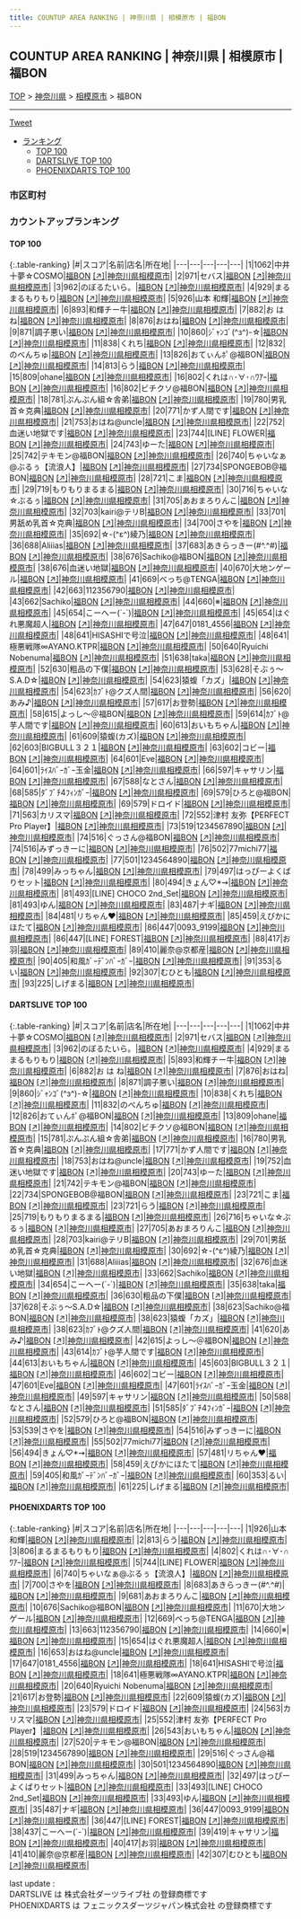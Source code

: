 ```yaml
---
title: COUNTUP AREA RANKING | 神奈川県 | 相模原市 | 福BON
---
```

## COUNTUP AREA RANKING | 神奈川県 | 相模原市 | 福BON

[TOP](/darts/rank/) > [神奈川県](/darts/rank/神奈川県/) > [相模原市](/darts/rank/神奈川県/相模原市/) > 福BON

___

<a href="https://twitter.com/share?ref_src=twsrc%5Etfw" data-text="COUNTUP AREA RANKING | 神奈川県相模原市福BON" class="twitter-share-button" data-hashtags="DARTSLIVE,PHOENIXDARTS,darts,ダーツ" data-show-count="false">Tweet</a>

* [ランキング](#カウントアップランキング)
    * [TOP 100](#top-100)
    * [DARTSLIVE TOP 100](#dartslive-top-100)
    * [PHOENIXDARTS TOP 100](#phoenixdarts-top-100)

### 市区町村

<ul>

</ul>

### カウントアップランキング

#### TOP 100



{:.table-ranking}
|#|スコア|名前|店名|所在地|
|---|---|---|---|---|
|1|1062|<span class="rank-name-dl">中井十夢☆COSMO</span>|<a href="/darts/rank/shops/f6e295309958bdcf790ab824ce8730e5.html">福BON</a> <a href="https://search.dartslive.com/jp/shop/f6e295309958bdcf790ab824ce8730e5">[↗]</a>|<a href="/darts/rank/神奈川県/相模原市">神奈川県相模原市</a>|
|2|971|<span class="rank-name-dl">セバス</span>|<a href="/darts/rank/shops/f6e295309958bdcf790ab824ce8730e5.html">福BON</a> <a href="https://search.dartslive.com/jp/shop/f6e295309958bdcf790ab824ce8730e5">[↗]</a>|<a href="/darts/rank/神奈川県/相模原市">神奈川県相模原市</a>|
|3|962|<span class="rank-name-dl">のぼるたいら。</span>|<a href="/darts/rank/shops/f6e295309958bdcf790ab824ce8730e5.html">福BON</a> <a href="https://search.dartslive.com/jp/shop/f6e295309958bdcf790ab824ce8730e5">[↗]</a>|<a href="/darts/rank/神奈川県/相模原市">神奈川県相模原市</a>|
|4|929|<span class="rank-name-dl">まるまるもりもり</span>|<a href="/darts/rank/shops/f6e295309958bdcf790ab824ce8730e5.html">福BON</a> <a href="https://search.dartslive.com/jp/shop/f6e295309958bdcf790ab824ce8730e5">[↗]</a>|<a href="/darts/rank/神奈川県/相模原市">神奈川県相模原市</a>|
|5|926|<span class="rank-name-pd"><span class="pro-icon-pd"></span>山本 和輝</span>|<a href="/darts/rank/shops/58514.html">福BON</a> <a href="https://vs.phoenixdarts.com/jp/shop/shopDetailInfo/s_58514?s_seq=58514">[↗]</a>|<a href="/darts/rank/神奈川県/相模原市">神奈川県相模原市</a>|
|6|893|<span class="rank-name-dl">和輝チー牛</span>|<a href="/darts/rank/shops/f6e295309958bdcf790ab824ce8730e5.html">福BON</a> <a href="https://search.dartslive.com/jp/shop/f6e295309958bdcf790ab824ce8730e5">[↗]</a>|<a href="/darts/rank/神奈川県/相模原市">神奈川県相模原市</a>|
|7|882|<span class="rank-name-dl">お は ね</span>|<a href="/darts/rank/shops/f6e295309958bdcf790ab824ce8730e5.html">福BON</a> <a href="https://search.dartslive.com/jp/shop/f6e295309958bdcf790ab824ce8730e5">[↗]</a>|<a href="/darts/rank/神奈川県/相模原市">神奈川県相模原市</a>|
|8|876|<span class="rank-name-dl">おはね</span>|<a href="/darts/rank/shops/f6e295309958bdcf790ab824ce8730e5.html">福BON</a> <a href="https://search.dartslive.com/jp/shop/f6e295309958bdcf790ab824ce8730e5">[↗]</a>|<a href="/darts/rank/神奈川県/相模原市">神奈川県相模原市</a>|
|9|871|<span class="rank-name-dl">調子悪い</span>|<a href="/darts/rank/shops/f6e295309958bdcf790ab824ce8730e5.html">福BON</a> <a href="https://search.dartslive.com/jp/shop/f6e295309958bdcf790ab824ce8730e5">[↗]</a>|<a href="/darts/rank/神奈川県/相模原市">神奈川県相模原市</a>|
|10|860|<span class="rank-name-dl">ｼﾞｬﾝｺﾞ(^з^)-☆</span>|<a href="/darts/rank/shops/f6e295309958bdcf790ab824ce8730e5.html">福BON</a> <a href="https://search.dartslive.com/jp/shop/f6e295309958bdcf790ab824ce8730e5">[↗]</a>|<a href="/darts/rank/神奈川県/相模原市">神奈川県相模原市</a>|
|11|838|<span class="rank-name-dl">くれち</span>|<a href="/darts/rank/shops/f6e295309958bdcf790ab824ce8730e5.html">福BON</a> <a href="https://search.dartslive.com/jp/shop/f6e295309958bdcf790ab824ce8730e5">[↗]</a>|<a href="/darts/rank/神奈川県/相模原市">神奈川県相模原市</a>|
|12|832|<span class="rank-name-dl">のべんちゅ</span>|<a href="/darts/rank/shops/f6e295309958bdcf790ab824ce8730e5.html">福BON</a> <a href="https://search.dartslive.com/jp/shop/f6e295309958bdcf790ab824ce8730e5">[↗]</a>|<a href="/darts/rank/神奈川県/相模原市">神奈川県相模原市</a>|
|13|826|<span class="rank-name-dl">おてぃんﾎﾟ@福BON</span>|<a href="/darts/rank/shops/f6e295309958bdcf790ab824ce8730e5.html">福BON</a> <a href="https://search.dartslive.com/jp/shop/f6e295309958bdcf790ab824ce8730e5">[↗]</a>|<a href="/darts/rank/神奈川県/相模原市">神奈川県相模原市</a>|
|14|813|<span class="rank-name-pd">らう</span>|<a href="/darts/rank/shops/58514.html">福BON</a> <a href="https://vs.phoenixdarts.com/jp/shop/shopDetailInfo/s_58514?s_seq=58514">[↗]</a>|<a href="/darts/rank/神奈川県/相模原市">神奈川県相模原市</a>|
|15|809|<span class="rank-name-dl">ohane</span>|<a href="/darts/rank/shops/f6e295309958bdcf790ab824ce8730e5.html">福BON</a> <a href="https://search.dartslive.com/jp/shop/f6e295309958bdcf790ab824ce8730e5">[↗]</a>|<a href="/darts/rank/神奈川県/相模原市">神奈川県相模原市</a>|
|16|802|<span class="rank-name-pd">くれは∩･∀･∩ﾜｱｰ</span>|<a href="/darts/rank/shops/58514.html">福BON</a> <a href="https://vs.phoenixdarts.com/jp/shop/shopDetailInfo/s_58514?s_seq=58514">[↗]</a>|<a href="/darts/rank/神奈川県/相模原市">神奈川県相模原市</a>|
|16|802|<span class="rank-name-dl">ビチクソ@福BON</span>|<a href="/darts/rank/shops/f6e295309958bdcf790ab824ce8730e5.html">福BON</a> <a href="https://search.dartslive.com/jp/shop/f6e295309958bdcf790ab824ce8730e5">[↗]</a>|<a href="/darts/rank/神奈川県/相模原市">神奈川県相模原市</a>|
|18|781|<span class="rank-name-dl">ぷんぷん組☆舎弟</span>|<a href="/darts/rank/shops/f6e295309958bdcf790ab824ce8730e5.html">福BON</a> <a href="https://search.dartslive.com/jp/shop/f6e295309958bdcf790ab824ce8730e5">[↗]</a>|<a href="/darts/rank/神奈川県/相模原市">神奈川県相模原市</a>|
|19|780|<span class="rank-name-dl">男乳首☆克典</span>|<a href="/darts/rank/shops/f6e295309958bdcf790ab824ce8730e5.html">福BON</a> <a href="https://search.dartslive.com/jp/shop/f6e295309958bdcf790ab824ce8730e5">[↗]</a>|<a href="/darts/rank/神奈川県/相模原市">神奈川県相模原市</a>|
|20|771|<span class="rank-name-dl">かず人間です</span>|<a href="/darts/rank/shops/f6e295309958bdcf790ab824ce8730e5.html">福BON</a> <a href="https://search.dartslive.com/jp/shop/f6e295309958bdcf790ab824ce8730e5">[↗]</a>|<a href="/darts/rank/神奈川県/相模原市">神奈川県相模原市</a>|
|21|753|<span class="rank-name-dl">おはね@uncle</span>|<a href="/darts/rank/shops/f6e295309958bdcf790ab824ce8730e5.html">福BON</a> <a href="https://search.dartslive.com/jp/shop/f6e295309958bdcf790ab824ce8730e5">[↗]</a>|<a href="/darts/rank/神奈川県/相模原市">神奈川県相模原市</a>|
|22|752|<span class="rank-name-dl">血迷い地獄です</span>|<a href="/darts/rank/shops/f6e295309958bdcf790ab824ce8730e5.html">福BON</a> <a href="https://search.dartslive.com/jp/shop/f6e295309958bdcf790ab824ce8730e5">[↗]</a>|<a href="/darts/rank/神奈川県/相模原市">神奈川県相模原市</a>|
|23|744|<span class="rank-name-pd">[LINE] FLOWER</span>|<a href="/darts/rank/shops/58514.html">福BON</a> <a href="https://vs.phoenixdarts.com/jp/shop/shopDetailInfo/s_58514?s_seq=58514">[↗]</a>|<a href="/darts/rank/神奈川県/相模原市">神奈川県相模原市</a>|
|24|743|<span class="rank-name-dl">ゆーた</span>|<a href="/darts/rank/shops/f6e295309958bdcf790ab824ce8730e5.html">福BON</a> <a href="https://search.dartslive.com/jp/shop/f6e295309958bdcf790ab824ce8730e5">[↗]</a>|<a href="/darts/rank/神奈川県/相模原市">神奈川県相模原市</a>|
|25|742|<span class="rank-name-dl">テキモン@福BON</span>|<a href="/darts/rank/shops/f6e295309958bdcf790ab824ce8730e5.html">福BON</a> <a href="https://search.dartslive.com/jp/shop/f6e295309958bdcf790ab824ce8730e5">[↗]</a>|<a href="/darts/rank/神奈川県/相模原市">神奈川県相模原市</a>|
|26|740|<span class="rank-name-pd">ちゃいなぁ@ぶるぅ【流浪人】</span>|<a href="/darts/rank/shops/58514.html">福BON</a> <a href="https://vs.phoenixdarts.com/jp/shop/shopDetailInfo/s_58514?s_seq=58514">[↗]</a>|<a href="/darts/rank/神奈川県/相模原市">神奈川県相模原市</a>|
|27|734|<span class="rank-name-dl">SPONGEBOB@福BON</span>|<a href="/darts/rank/shops/f6e295309958bdcf790ab824ce8730e5.html">福BON</a> <a href="https://search.dartslive.com/jp/shop/f6e295309958bdcf790ab824ce8730e5">[↗]</a>|<a href="/darts/rank/神奈川県/相模原市">神奈川県相模原市</a>|
|28|721|<span class="rank-name-dl">こま</span>|<a href="/darts/rank/shops/f6e295309958bdcf790ab824ce8730e5.html">福BON</a> <a href="https://search.dartslive.com/jp/shop/f6e295309958bdcf790ab824ce8730e5">[↗]</a>|<a href="/darts/rank/神奈川県/相模原市">神奈川県相模原市</a>|
|29|719|<span class="rank-name-dl">もりもりまるまる</span>|<a href="/darts/rank/shops/f6e295309958bdcf790ab824ce8730e5.html">福BON</a> <a href="https://search.dartslive.com/jp/shop/f6e295309958bdcf790ab824ce8730e5">[↗]</a>|<a href="/darts/rank/神奈川県/相模原市">神奈川県相模原市</a>|
|30|716|<span class="rank-name-dl">ちゃいな☆ぶるぅ</span>|<a href="/darts/rank/shops/f6e295309958bdcf790ab824ce8730e5.html">福BON</a> <a href="https://search.dartslive.com/jp/shop/f6e295309958bdcf790ab824ce8730e5">[↗]</a>|<a href="/darts/rank/神奈川県/相模原市">神奈川県相模原市</a>|
|31|705|<span class="rank-name-dl">あおまろりんこ</span>|<a href="/darts/rank/shops/f6e295309958bdcf790ab824ce8730e5.html">福BON</a> <a href="https://search.dartslive.com/jp/shop/f6e295309958bdcf790ab824ce8730e5">[↗]</a>|<a href="/darts/rank/神奈川県/相模原市">神奈川県相模原市</a>|
|32|703|<span class="rank-name-dl">kairi@テリB</span>|<a href="/darts/rank/shops/f6e295309958bdcf790ab824ce8730e5.html">福BON</a> <a href="https://search.dartslive.com/jp/shop/f6e295309958bdcf790ab824ce8730e5">[↗]</a>|<a href="/darts/rank/神奈川県/相模原市">神奈川県相模原市</a>|
|33|701|<span class="rank-name-dl">男舐め乳首☆克典</span>|<a href="/darts/rank/shops/f6e295309958bdcf790ab824ce8730e5.html">福BON</a> <a href="https://search.dartslive.com/jp/shop/f6e295309958bdcf790ab824ce8730e5">[↗]</a>|<a href="/darts/rank/神奈川県/相模原市">神奈川県相模原市</a>|
|34|700|<span class="rank-name-pd">さやを</span>|<a href="/darts/rank/shops/58514.html">福BON</a> <a href="https://vs.phoenixdarts.com/jp/shop/shopDetailInfo/s_58514?s_seq=58514">[↗]</a>|<a href="/darts/rank/神奈川県/相模原市">神奈川県相模原市</a>|
|35|692|<span class="rank-name-dl">☆-(^ε^)綾乃</span>|<a href="/darts/rank/shops/f6e295309958bdcf790ab824ce8730e5.html">福BON</a> <a href="https://search.dartslive.com/jp/shop/f6e295309958bdcf790ab824ce8730e5">[↗]</a>|<a href="/darts/rank/神奈川県/相模原市">神奈川県相模原市</a>|
|36|688|<span class="rank-name-dl">Aliiias</span>|<a href="/darts/rank/shops/f6e295309958bdcf790ab824ce8730e5.html">福BON</a> <a href="https://search.dartslive.com/jp/shop/f6e295309958bdcf790ab824ce8730e5">[↗]</a>|<a href="/darts/rank/神奈川県/相模原市">神奈川県相模原市</a>|
|37|683|<span class="rank-name-pd">あきらっきー(#^.^#)</span>|<a href="/darts/rank/shops/58514.html">福BON</a> <a href="https://vs.phoenixdarts.com/jp/shop/shopDetailInfo/s_58514?s_seq=58514">[↗]</a>|<a href="/darts/rank/神奈川県/相模原市">神奈川県相模原市</a>|
|38|676|<span class="rank-name-pd">Sachiko@福BON</span>|<a href="/darts/rank/shops/58514.html">福BON</a> <a href="https://vs.phoenixdarts.com/jp/shop/shopDetailInfo/s_58514?s_seq=58514">[↗]</a>|<a href="/darts/rank/神奈川県/相模原市">神奈川県相模原市</a>|
|38|676|<span class="rank-name-dl">血迷い地獄</span>|<a href="/darts/rank/shops/f6e295309958bdcf790ab824ce8730e5.html">福BON</a> <a href="https://search.dartslive.com/jp/shop/f6e295309958bdcf790ab824ce8730e5">[↗]</a>|<a href="/darts/rank/神奈川県/相模原市">神奈川県相模原市</a>|
|40|670|<span class="rank-name-pd">大地ンゲール</span>|<a href="/darts/rank/shops/58514.html">福BON</a> <a href="https://vs.phoenixdarts.com/jp/shop/shopDetailInfo/s_58514?s_seq=58514">[↗]</a>|<a href="/darts/rank/神奈川県/相模原市">神奈川県相模原市</a>|
|41|669|<span class="rank-name-pd">べっち@TENGA</span>|<a href="/darts/rank/shops/58514.html">福BON</a> <a href="https://vs.phoenixdarts.com/jp/shop/shopDetailInfo/s_58514?s_seq=58514">[↗]</a>|<a href="/darts/rank/神奈川県/相模原市">神奈川県相模原市</a>|
|42|663|<span class="rank-name-pd">112356790</span>|<a href="/darts/rank/shops/58514.html">福BON</a> <a href="https://vs.phoenixdarts.com/jp/shop/shopDetailInfo/s_58514?s_seq=58514">[↗]</a>|<a href="/darts/rank/神奈川県/相模原市">神奈川県相模原市</a>|
|43|662|<span class="rank-name-dl">Sachiko</span>|<a href="/darts/rank/shops/f6e295309958bdcf790ab824ce8730e5.html">福BON</a> <a href="https://search.dartslive.com/jp/shop/f6e295309958bdcf790ab824ce8730e5">[↗]</a>|<a href="/darts/rank/神奈川県/相模原市">神奈川県相模原市</a>|
|44|660|<span class="rank-name-pd">※</span>|<a href="/darts/rank/shops/58514.html">福BON</a> <a href="https://vs.phoenixdarts.com/jp/shop/shopDetailInfo/s_58514?s_seq=58514">[↗]</a>|<a href="/darts/rank/神奈川県/相模原市">神奈川県相模原市</a>|
|45|654|<span class="rank-name-dl">こーへー(´-`)</span>|<a href="/darts/rank/shops/f6e295309958bdcf790ab824ce8730e5.html">福BON</a> <a href="https://search.dartslive.com/jp/shop/f6e295309958bdcf790ab824ce8730e5">[↗]</a>|<a href="/darts/rank/神奈川県/相模原市">神奈川県相模原市</a>|
|45|654|<span class="rank-name-pd">はぐれ悪魔超人</span>|<a href="/darts/rank/shops/58514.html">福BON</a> <a href="https://vs.phoenixdarts.com/jp/shop/shopDetailInfo/s_58514?s_seq=58514">[↗]</a>|<a href="/darts/rank/神奈川県/相模原市">神奈川県相模原市</a>|
|47|647|<span class="rank-name-pd">0181_4556</span>|<a href="/darts/rank/shops/58514.html">福BON</a> <a href="https://vs.phoenixdarts.com/jp/shop/shopDetailInfo/s_58514?s_seq=58514">[↗]</a>|<a href="/darts/rank/神奈川県/相模原市">神奈川県相模原市</a>|
|48|641|<span class="rank-name-pd">HISASHIで号泣</span>|<a href="/darts/rank/shops/58514.html">福BON</a> <a href="https://vs.phoenixdarts.com/jp/shop/shopDetailInfo/s_58514?s_seq=58514">[↗]</a>|<a href="/darts/rank/神奈川県/相模原市">神奈川県相模原市</a>|
|48|641|<span class="rank-name-pd">極悪戦隊∞AYANO.KTPR</span>|<a href="/darts/rank/shops/58514.html">福BON</a> <a href="https://vs.phoenixdarts.com/jp/shop/shopDetailInfo/s_58514?s_seq=58514">[↗]</a>|<a href="/darts/rank/神奈川県/相模原市">神奈川県相模原市</a>|
|50|640|<span class="rank-name-pd">Ryuichi Nobenuma</span>|<a href="/darts/rank/shops/58514.html">福BON</a> <a href="https://vs.phoenixdarts.com/jp/shop/shopDetailInfo/s_58514?s_seq=58514">[↗]</a>|<a href="/darts/rank/神奈川県/相模原市">神奈川県相模原市</a>|
|51|638|<span class="rank-name-dl">taka</span>|<a href="/darts/rank/shops/f6e295309958bdcf790ab824ce8730e5.html">福BON</a> <a href="https://search.dartslive.com/jp/shop/f6e295309958bdcf790ab824ce8730e5">[↗]</a>|<a href="/darts/rank/神奈川県/相模原市">神奈川県相模原市</a>|
|52|630|<span class="rank-name-dl">粗品の下僕</span>|<a href="/darts/rank/shops/f6e295309958bdcf790ab824ce8730e5.html">福BON</a> <a href="https://search.dartslive.com/jp/shop/f6e295309958bdcf790ab824ce8730e5">[↗]</a>|<a href="/darts/rank/神奈川県/相模原市">神奈川県相模原市</a>|
|53|628|<span class="rank-name-dl">そぶぅ〜S.A.D☆</span>|<a href="/darts/rank/shops/f6e295309958bdcf790ab824ce8730e5.html">福BON</a> <a href="https://search.dartslive.com/jp/shop/f6e295309958bdcf790ab824ce8730e5">[↗]</a>|<a href="/darts/rank/神奈川県/相模原市">神奈川県相模原市</a>|
|54|623|<span class="rank-name-dl">猿蝮「カズ」</span>|<a href="/darts/rank/shops/f6e295309958bdcf790ab824ce8730e5.html">福BON</a> <a href="https://search.dartslive.com/jp/shop/f6e295309958bdcf790ab824ce8730e5">[↗]</a>|<a href="/darts/rank/神奈川県/相模原市">神奈川県相模原市</a>|
|54|623|<span class="rank-name-dl">ｶﾌﾞﾄ@クズ人間</span>|<a href="/darts/rank/shops/f6e295309958bdcf790ab824ce8730e5.html">福BON</a> <a href="https://search.dartslive.com/jp/shop/f6e295309958bdcf790ab824ce8730e5">[↗]</a>|<a href="/darts/rank/神奈川県/相模原市">神奈川県相模原市</a>|
|56|620|<span class="rank-name-dl">あみ♪</span>|<a href="/darts/rank/shops/f6e295309958bdcf790ab824ce8730e5.html">福BON</a> <a href="https://search.dartslive.com/jp/shop/f6e295309958bdcf790ab824ce8730e5">[↗]</a>|<a href="/darts/rank/神奈川県/相模原市">神奈川県相模原市</a>|
|57|617|<span class="rank-name-pd">お登勢</span>|<a href="/darts/rank/shops/58514.html">福BON</a> <a href="https://vs.phoenixdarts.com/jp/shop/shopDetailInfo/s_58514?s_seq=58514">[↗]</a>|<a href="/darts/rank/神奈川県/相模原市">神奈川県相模原市</a>|
|58|615|<span class="rank-name-dl">よっし～＠福BON</span>|<a href="/darts/rank/shops/f6e295309958bdcf790ab824ce8730e5.html">福BON</a> <a href="https://search.dartslive.com/jp/shop/f6e295309958bdcf790ab824ce8730e5">[↗]</a>|<a href="/darts/rank/神奈川県/相模原市">神奈川県相模原市</a>|
|59|614|<span class="rank-name-dl">ｶﾌﾞﾄ@芋人間です</span>|<a href="/darts/rank/shops/f6e295309958bdcf790ab824ce8730e5.html">福BON</a> <a href="https://search.dartslive.com/jp/shop/f6e295309958bdcf790ab824ce8730e5">[↗]</a>|<a href="/darts/rank/神奈川県/相模原市">神奈川県相模原市</a>|
|60|613|<span class="rank-name-dl">おいもちゃん</span>|<a href="/darts/rank/shops/f6e295309958bdcf790ab824ce8730e5.html">福BON</a> <a href="https://search.dartslive.com/jp/shop/f6e295309958bdcf790ab824ce8730e5">[↗]</a>|<a href="/darts/rank/神奈川県/相模原市">神奈川県相模原市</a>|
|61|609|<span class="rank-name-pd">猿蝮(カズ)</span>|<a href="/darts/rank/shops/58514.html">福BON</a> <a href="https://vs.phoenixdarts.com/jp/shop/shopDetailInfo/s_58514?s_seq=58514">[↗]</a>|<a href="/darts/rank/神奈川県/相模原市">神奈川県相模原市</a>|
|62|603|<span class="rank-name-dl">BIGBULL３２１</span>|<a href="/darts/rank/shops/f6e295309958bdcf790ab824ce8730e5.html">福BON</a> <a href="https://search.dartslive.com/jp/shop/f6e295309958bdcf790ab824ce8730e5">[↗]</a>|<a href="/darts/rank/神奈川県/相模原市">神奈川県相模原市</a>|
|63|602|<span class="rank-name-dl">コビー</span>|<a href="/darts/rank/shops/f6e295309958bdcf790ab824ce8730e5.html">福BON</a> <a href="https://search.dartslive.com/jp/shop/f6e295309958bdcf790ab824ce8730e5">[↗]</a>|<a href="/darts/rank/神奈川県/相模原市">神奈川県相模原市</a>|
|64|601|<span class="rank-name-dl">Eve</span>|<a href="/darts/rank/shops/f6e295309958bdcf790ab824ce8730e5.html">福BON</a> <a href="https://search.dartslive.com/jp/shop/f6e295309958bdcf790ab824ce8730e5">[↗]</a>|<a href="/darts/rank/神奈川県/相模原市">神奈川県相模原市</a>|
|64|601|<span class="rank-name-dl">ﾗｲｽﾊﾞｰｶﾞｰ玉金</span>|<a href="/darts/rank/shops/f6e295309958bdcf790ab824ce8730e5.html">福BON</a> <a href="https://search.dartslive.com/jp/shop/f6e295309958bdcf790ab824ce8730e5">[↗]</a>|<a href="/darts/rank/神奈川県/相模原市">神奈川県相模原市</a>|
|66|597|<span class="rank-name-dl">キャサリン</span>|<a href="/darts/rank/shops/f6e295309958bdcf790ab824ce8730e5.html">福BON</a> <a href="https://search.dartslive.com/jp/shop/f6e295309958bdcf790ab824ce8730e5">[↗]</a>|<a href="/darts/rank/神奈川県/相模原市">神奈川県相模原市</a>|
|67|588|<span class="rank-name-dl">なとさん</span>|<a href="/darts/rank/shops/f6e295309958bdcf790ab824ce8730e5.html">福BON</a> <a href="https://search.dartslive.com/jp/shop/f6e295309958bdcf790ab824ce8730e5">[↗]</a>|<a href="/darts/rank/神奈川県/相模原市">神奈川県相模原市</a>|
|68|585|<span class="rank-name-dl">ﾀﾞﾌﾞﾁ4ﾌｨﾝｶﾞｰ</span>|<a href="/darts/rank/shops/f6e295309958bdcf790ab824ce8730e5.html">福BON</a> <a href="https://search.dartslive.com/jp/shop/f6e295309958bdcf790ab824ce8730e5">[↗]</a>|<a href="/darts/rank/神奈川県/相模原市">神奈川県相模原市</a>|
|69|579|<span class="rank-name-dl">ひろと@福BON</span>|<a href="/darts/rank/shops/f6e295309958bdcf790ab824ce8730e5.html">福BON</a> <a href="https://search.dartslive.com/jp/shop/f6e295309958bdcf790ab824ce8730e5">[↗]</a>|<a href="/darts/rank/神奈川県/相模原市">神奈川県相模原市</a>|
|69|579|<span class="rank-name-pd">ドロイド</span>|<a href="/darts/rank/shops/58514.html">福BON</a> <a href="https://vs.phoenixdarts.com/jp/shop/shopDetailInfo/s_58514?s_seq=58514">[↗]</a>|<a href="/darts/rank/神奈川県/相模原市">神奈川県相模原市</a>|
|71|563|<span class="rank-name-pd">カリスマ</span>|<a href="/darts/rank/shops/58514.html">福BON</a> <a href="https://vs.phoenixdarts.com/jp/shop/shopDetailInfo/s_58514?s_seq=58514">[↗]</a>|<a href="/darts/rank/神奈川県/相模原市">神奈川県相模原市</a>|
|72|552|<span class="rank-name-pd">津村 友弥【PERFECT Pro Player】</span>|<a href="/darts/rank/shops/58514.html">福BON</a> <a href="https://vs.phoenixdarts.com/jp/shop/shopDetailInfo/s_58514?s_seq=58514">[↗]</a>|<a href="/darts/rank/神奈川県/相模原市">神奈川県相模原市</a>|
|73|519|<span class="rank-name-pd">1234567890</span>|<a href="/darts/rank/shops/58514.html">福BON</a> <a href="https://vs.phoenixdarts.com/jp/shop/shopDetailInfo/s_58514?s_seq=58514">[↗]</a>|<a href="/darts/rank/神奈川県/相模原市">神奈川県相模原市</a>|
|74|516|<span class="rank-name-pd">ぐっさん@福BON</span>|<a href="/darts/rank/shops/58514.html">福BON</a> <a href="https://vs.phoenixdarts.com/jp/shop/shopDetailInfo/s_58514?s_seq=58514">[↗]</a>|<a href="/darts/rank/神奈川県/相模原市">神奈川県相模原市</a>|
|74|516|<span class="rank-name-dl">みずっきーに</span>|<a href="/darts/rank/shops/f6e295309958bdcf790ab824ce8730e5.html">福BON</a> <a href="https://search.dartslive.com/jp/shop/f6e295309958bdcf790ab824ce8730e5">[↗]</a>|<a href="/darts/rank/神奈川県/相模原市">神奈川県相模原市</a>|
|76|502|<span class="rank-name-dl">77michi77</span>|<a href="/darts/rank/shops/f6e295309958bdcf790ab824ce8730e5.html">福BON</a> <a href="https://search.dartslive.com/jp/shop/f6e295309958bdcf790ab824ce8730e5">[↗]</a>|<a href="/darts/rank/神奈川県/相模原市">神奈川県相模原市</a>|
|77|501|<span class="rank-name-pd">1234564890</span>|<a href="/darts/rank/shops/58514.html">福BON</a> <a href="https://vs.phoenixdarts.com/jp/shop/shopDetailInfo/s_58514?s_seq=58514">[↗]</a>|<a href="/darts/rank/神奈川県/相模原市">神奈川県相模原市</a>|
|78|499|<span class="rank-name-pd">みっちゃん</span>|<a href="/darts/rank/shops/58514.html">福BON</a> <a href="https://vs.phoenixdarts.com/jp/shop/shopDetailInfo/s_58514?s_seq=58514">[↗]</a>|<a href="/darts/rank/神奈川県/相模原市">神奈川県相模原市</a>|
|79|497|<span class="rank-name-pd">はっぴーよくばりセット</span>|<a href="/darts/rank/shops/58514.html">福BON</a> <a href="https://vs.phoenixdarts.com/jp/shop/shopDetailInfo/s_58514?s_seq=58514">[↗]</a>|<a href="/darts/rank/神奈川県/相模原市">神奈川県相模原市</a>|
|80|494|<span class="rank-name-dl">きょん♡*⇝</span>|<a href="/darts/rank/shops/f6e295309958bdcf790ab824ce8730e5.html">福BON</a> <a href="https://search.dartslive.com/jp/shop/f6e295309958bdcf790ab824ce8730e5">[↗]</a>|<a href="/darts/rank/神奈川県/相模原市">神奈川県相模原市</a>|
|81|493|<span class="rank-name-pd">[LINE] CHOCO 2nd_Set</span>|<a href="/darts/rank/shops/58514.html">福BON</a> <a href="https://vs.phoenixdarts.com/jp/shop/shopDetailInfo/s_58514?s_seq=58514">[↗]</a>|<a href="/darts/rank/神奈川県/相模原市">神奈川県相模原市</a>|
|81|493|<span class="rank-name-pd">ゆん</span>|<a href="/darts/rank/shops/58514.html">福BON</a> <a href="https://vs.phoenixdarts.com/jp/shop/shopDetailInfo/s_58514?s_seq=58514">[↗]</a>|<a href="/darts/rank/神奈川県/相模原市">神奈川県相模原市</a>|
|83|487|<span class="rank-name-pd">ナギ</span>|<a href="/darts/rank/shops/58514.html">福BON</a> <a href="https://vs.phoenixdarts.com/jp/shop/shopDetailInfo/s_58514?s_seq=58514">[↗]</a>|<a href="/darts/rank/神奈川県/相模原市">神奈川県相模原市</a>|
|84|481|<span class="rank-name-dl">リちゃん❤︎</span>|<a href="/darts/rank/shops/f6e295309958bdcf790ab824ce8730e5.html">福BON</a> <a href="https://search.dartslive.com/jp/shop/f6e295309958bdcf790ab824ce8730e5">[↗]</a>|<a href="/darts/rank/神奈川県/相模原市">神奈川県相模原市</a>|
|85|459|<span class="rank-name-dl">えびかにほたて</span>|<a href="/darts/rank/shops/f6e295309958bdcf790ab824ce8730e5.html">福BON</a> <a href="https://search.dartslive.com/jp/shop/f6e295309958bdcf790ab824ce8730e5">[↗]</a>|<a href="/darts/rank/神奈川県/相模原市">神奈川県相模原市</a>|
|86|447|<span class="rank-name-pd">0093_9199</span>|<a href="/darts/rank/shops/58514.html">福BON</a> <a href="https://vs.phoenixdarts.com/jp/shop/shopDetailInfo/s_58514?s_seq=58514">[↗]</a>|<a href="/darts/rank/神奈川県/相模原市">神奈川県相模原市</a>|
|86|447|<span class="rank-name-pd">[LINE] FOREST</span>|<a href="/darts/rank/shops/58514.html">福BON</a> <a href="https://vs.phoenixdarts.com/jp/shop/shopDetailInfo/s_58514?s_seq=58514">[↗]</a>|<a href="/darts/rank/神奈川県/相模原市">神奈川県相模原市</a>|
|88|417|<span class="rank-name-pd">お羽</span>|<a href="/darts/rank/shops/58514.html">福BON</a> <a href="https://vs.phoenixdarts.com/jp/shop/shopDetailInfo/s_58514?s_seq=58514">[↗]</a>|<a href="/darts/rank/神奈川県/相模原市">神奈川県相模原市</a>|
|89|410|<span class="rank-name-pd">麗奈@京都産</span>|<a href="/darts/rank/shops/58514.html">福BON</a> <a href="https://vs.phoenixdarts.com/jp/shop/shopDetailInfo/s_58514?s_seq=58514">[↗]</a>|<a href="/darts/rank/神奈川県/相模原市">神奈川県相模原市</a>|
|90|405|<span class="rank-name-dl">和風ｶﾞｰﾃﾞﾝﾊﾞｰｶﾞｰ</span>|<a href="/darts/rank/shops/f6e295309958bdcf790ab824ce8730e5.html">福BON</a> <a href="https://search.dartslive.com/jp/shop/f6e295309958bdcf790ab824ce8730e5">[↗]</a>|<a href="/darts/rank/神奈川県/相模原市">神奈川県相模原市</a>|
|91|353|<span class="rank-name-dl">るい</span>|<a href="/darts/rank/shops/f6e295309958bdcf790ab824ce8730e5.html">福BON</a> <a href="https://search.dartslive.com/jp/shop/f6e295309958bdcf790ab824ce8730e5">[↗]</a>|<a href="/darts/rank/神奈川県/相模原市">神奈川県相模原市</a>|
|92|307|<span class="rank-name-pd">むひとも</span>|<a href="/darts/rank/shops/58514.html">福BON</a> <a href="https://vs.phoenixdarts.com/jp/shop/shopDetailInfo/s_58514?s_seq=58514">[↗]</a>|<a href="/darts/rank/神奈川県/相模原市">神奈川県相模原市</a>|
|93|225|<span class="rank-name-dl">しげまる</span>|<a href="/darts/rank/shops/f6e295309958bdcf790ab824ce8730e5.html">福BON</a> <a href="https://search.dartslive.com/jp/shop/f6e295309958bdcf790ab824ce8730e5">[↗]</a>|<a href="/darts/rank/神奈川県/相模原市">神奈川県相模原市</a>|


#### DARTSLIVE TOP 100



{:.table-ranking}
|#|スコア|名前|店名|所在地|
|---|---|---|---|---|
|1|1062|<span class="rank-name-dl">中井十夢☆COSMO</span>|<a href="/darts/rank/shops/f6e295309958bdcf790ab824ce8730e5.html">福BON</a> <a href="https://search.dartslive.com/jp/shop/f6e295309958bdcf790ab824ce8730e5">[↗]</a>|<a href="/darts/rank/神奈川県/相模原市">神奈川県相模原市</a>|
|2|971|<span class="rank-name-dl">セバス</span>|<a href="/darts/rank/shops/f6e295309958bdcf790ab824ce8730e5.html">福BON</a> <a href="https://search.dartslive.com/jp/shop/f6e295309958bdcf790ab824ce8730e5">[↗]</a>|<a href="/darts/rank/神奈川県/相模原市">神奈川県相模原市</a>|
|3|962|<span class="rank-name-dl">のぼるたいら。</span>|<a href="/darts/rank/shops/f6e295309958bdcf790ab824ce8730e5.html">福BON</a> <a href="https://search.dartslive.com/jp/shop/f6e295309958bdcf790ab824ce8730e5">[↗]</a>|<a href="/darts/rank/神奈川県/相模原市">神奈川県相模原市</a>|
|4|929|<span class="rank-name-dl">まるまるもりもり</span>|<a href="/darts/rank/shops/f6e295309958bdcf790ab824ce8730e5.html">福BON</a> <a href="https://search.dartslive.com/jp/shop/f6e295309958bdcf790ab824ce8730e5">[↗]</a>|<a href="/darts/rank/神奈川県/相模原市">神奈川県相模原市</a>|
|5|893|<span class="rank-name-dl">和輝チー牛</span>|<a href="/darts/rank/shops/f6e295309958bdcf790ab824ce8730e5.html">福BON</a> <a href="https://search.dartslive.com/jp/shop/f6e295309958bdcf790ab824ce8730e5">[↗]</a>|<a href="/darts/rank/神奈川県/相模原市">神奈川県相模原市</a>|
|6|882|<span class="rank-name-dl">お は ね</span>|<a href="/darts/rank/shops/f6e295309958bdcf790ab824ce8730e5.html">福BON</a> <a href="https://search.dartslive.com/jp/shop/f6e295309958bdcf790ab824ce8730e5">[↗]</a>|<a href="/darts/rank/神奈川県/相模原市">神奈川県相模原市</a>|
|7|876|<span class="rank-name-dl">おはね</span>|<a href="/darts/rank/shops/f6e295309958bdcf790ab824ce8730e5.html">福BON</a> <a href="https://search.dartslive.com/jp/shop/f6e295309958bdcf790ab824ce8730e5">[↗]</a>|<a href="/darts/rank/神奈川県/相模原市">神奈川県相模原市</a>|
|8|871|<span class="rank-name-dl">調子悪い</span>|<a href="/darts/rank/shops/f6e295309958bdcf790ab824ce8730e5.html">福BON</a> <a href="https://search.dartslive.com/jp/shop/f6e295309958bdcf790ab824ce8730e5">[↗]</a>|<a href="/darts/rank/神奈川県/相模原市">神奈川県相模原市</a>|
|9|860|<span class="rank-name-dl">ｼﾞｬﾝｺﾞ(^з^)-☆</span>|<a href="/darts/rank/shops/f6e295309958bdcf790ab824ce8730e5.html">福BON</a> <a href="https://search.dartslive.com/jp/shop/f6e295309958bdcf790ab824ce8730e5">[↗]</a>|<a href="/darts/rank/神奈川県/相模原市">神奈川県相模原市</a>|
|10|838|<span class="rank-name-dl">くれち</span>|<a href="/darts/rank/shops/f6e295309958bdcf790ab824ce8730e5.html">福BON</a> <a href="https://search.dartslive.com/jp/shop/f6e295309958bdcf790ab824ce8730e5">[↗]</a>|<a href="/darts/rank/神奈川県/相模原市">神奈川県相模原市</a>|
|11|832|<span class="rank-name-dl">のべんちゅ</span>|<a href="/darts/rank/shops/f6e295309958bdcf790ab824ce8730e5.html">福BON</a> <a href="https://search.dartslive.com/jp/shop/f6e295309958bdcf790ab824ce8730e5">[↗]</a>|<a href="/darts/rank/神奈川県/相模原市">神奈川県相模原市</a>|
|12|826|<span class="rank-name-dl">おてぃんﾎﾟ@福BON</span>|<a href="/darts/rank/shops/f6e295309958bdcf790ab824ce8730e5.html">福BON</a> <a href="https://search.dartslive.com/jp/shop/f6e295309958bdcf790ab824ce8730e5">[↗]</a>|<a href="/darts/rank/神奈川県/相模原市">神奈川県相模原市</a>|
|13|809|<span class="rank-name-dl">ohane</span>|<a href="/darts/rank/shops/f6e295309958bdcf790ab824ce8730e5.html">福BON</a> <a href="https://search.dartslive.com/jp/shop/f6e295309958bdcf790ab824ce8730e5">[↗]</a>|<a href="/darts/rank/神奈川県/相模原市">神奈川県相模原市</a>|
|14|802|<span class="rank-name-dl">ビチクソ@福BON</span>|<a href="/darts/rank/shops/f6e295309958bdcf790ab824ce8730e5.html">福BON</a> <a href="https://search.dartslive.com/jp/shop/f6e295309958bdcf790ab824ce8730e5">[↗]</a>|<a href="/darts/rank/神奈川県/相模原市">神奈川県相模原市</a>|
|15|781|<span class="rank-name-dl">ぷんぷん組☆舎弟</span>|<a href="/darts/rank/shops/f6e295309958bdcf790ab824ce8730e5.html">福BON</a> <a href="https://search.dartslive.com/jp/shop/f6e295309958bdcf790ab824ce8730e5">[↗]</a>|<a href="/darts/rank/神奈川県/相模原市">神奈川県相模原市</a>|
|16|780|<span class="rank-name-dl">男乳首☆克典</span>|<a href="/darts/rank/shops/f6e295309958bdcf790ab824ce8730e5.html">福BON</a> <a href="https://search.dartslive.com/jp/shop/f6e295309958bdcf790ab824ce8730e5">[↗]</a>|<a href="/darts/rank/神奈川県/相模原市">神奈川県相模原市</a>|
|17|771|<span class="rank-name-dl">かず人間です</span>|<a href="/darts/rank/shops/f6e295309958bdcf790ab824ce8730e5.html">福BON</a> <a href="https://search.dartslive.com/jp/shop/f6e295309958bdcf790ab824ce8730e5">[↗]</a>|<a href="/darts/rank/神奈川県/相模原市">神奈川県相模原市</a>|
|18|753|<span class="rank-name-dl">おはね@uncle</span>|<a href="/darts/rank/shops/f6e295309958bdcf790ab824ce8730e5.html">福BON</a> <a href="https://search.dartslive.com/jp/shop/f6e295309958bdcf790ab824ce8730e5">[↗]</a>|<a href="/darts/rank/神奈川県/相模原市">神奈川県相模原市</a>|
|19|752|<span class="rank-name-dl">血迷い地獄です</span>|<a href="/darts/rank/shops/f6e295309958bdcf790ab824ce8730e5.html">福BON</a> <a href="https://search.dartslive.com/jp/shop/f6e295309958bdcf790ab824ce8730e5">[↗]</a>|<a href="/darts/rank/神奈川県/相模原市">神奈川県相模原市</a>|
|20|743|<span class="rank-name-dl">ゆーた</span>|<a href="/darts/rank/shops/f6e295309958bdcf790ab824ce8730e5.html">福BON</a> <a href="https://search.dartslive.com/jp/shop/f6e295309958bdcf790ab824ce8730e5">[↗]</a>|<a href="/darts/rank/神奈川県/相模原市">神奈川県相模原市</a>|
|21|742|<span class="rank-name-dl">テキモン@福BON</span>|<a href="/darts/rank/shops/f6e295309958bdcf790ab824ce8730e5.html">福BON</a> <a href="https://search.dartslive.com/jp/shop/f6e295309958bdcf790ab824ce8730e5">[↗]</a>|<a href="/darts/rank/神奈川県/相模原市">神奈川県相模原市</a>|
|22|734|<span class="rank-name-dl">SPONGEBOB@福BON</span>|<a href="/darts/rank/shops/f6e295309958bdcf790ab824ce8730e5.html">福BON</a> <a href="https://search.dartslive.com/jp/shop/f6e295309958bdcf790ab824ce8730e5">[↗]</a>|<a href="/darts/rank/神奈川県/相模原市">神奈川県相模原市</a>|
|23|721|<span class="rank-name-dl">こま</span>|<a href="/darts/rank/shops/f6e295309958bdcf790ab824ce8730e5.html">福BON</a> <a href="https://search.dartslive.com/jp/shop/f6e295309958bdcf790ab824ce8730e5">[↗]</a>|<a href="/darts/rank/神奈川県/相模原市">神奈川県相模原市</a>|
|23|721|<span class="rank-name-dl">らう</span>|<a href="/darts/rank/shops/f6e295309958bdcf790ab824ce8730e5.html">福BON</a> <a href="https://search.dartslive.com/jp/shop/f6e295309958bdcf790ab824ce8730e5">[↗]</a>|<a href="/darts/rank/神奈川県/相模原市">神奈川県相模原市</a>|
|25|719|<span class="rank-name-dl">もりもりまるまる</span>|<a href="/darts/rank/shops/f6e295309958bdcf790ab824ce8730e5.html">福BON</a> <a href="https://search.dartslive.com/jp/shop/f6e295309958bdcf790ab824ce8730e5">[↗]</a>|<a href="/darts/rank/神奈川県/相模原市">神奈川県相模原市</a>|
|26|716|<span class="rank-name-dl">ちゃいな☆ぶるぅ</span>|<a href="/darts/rank/shops/f6e295309958bdcf790ab824ce8730e5.html">福BON</a> <a href="https://search.dartslive.com/jp/shop/f6e295309958bdcf790ab824ce8730e5">[↗]</a>|<a href="/darts/rank/神奈川県/相模原市">神奈川県相模原市</a>|
|27|705|<span class="rank-name-dl">あおまろりんこ</span>|<a href="/darts/rank/shops/f6e295309958bdcf790ab824ce8730e5.html">福BON</a> <a href="https://search.dartslive.com/jp/shop/f6e295309958bdcf790ab824ce8730e5">[↗]</a>|<a href="/darts/rank/神奈川県/相模原市">神奈川県相模原市</a>|
|28|703|<span class="rank-name-dl">kairi@テリB</span>|<a href="/darts/rank/shops/f6e295309958bdcf790ab824ce8730e5.html">福BON</a> <a href="https://search.dartslive.com/jp/shop/f6e295309958bdcf790ab824ce8730e5">[↗]</a>|<a href="/darts/rank/神奈川県/相模原市">神奈川県相模原市</a>|
|29|701|<span class="rank-name-dl">男舐め乳首☆克典</span>|<a href="/darts/rank/shops/f6e295309958bdcf790ab824ce8730e5.html">福BON</a> <a href="https://search.dartslive.com/jp/shop/f6e295309958bdcf790ab824ce8730e5">[↗]</a>|<a href="/darts/rank/神奈川県/相模原市">神奈川県相模原市</a>|
|30|692|<span class="rank-name-dl">☆-(^ε^)綾乃</span>|<a href="/darts/rank/shops/f6e295309958bdcf790ab824ce8730e5.html">福BON</a> <a href="https://search.dartslive.com/jp/shop/f6e295309958bdcf790ab824ce8730e5">[↗]</a>|<a href="/darts/rank/神奈川県/相模原市">神奈川県相模原市</a>|
|31|688|<span class="rank-name-dl">Aliiias</span>|<a href="/darts/rank/shops/f6e295309958bdcf790ab824ce8730e5.html">福BON</a> <a href="https://search.dartslive.com/jp/shop/f6e295309958bdcf790ab824ce8730e5">[↗]</a>|<a href="/darts/rank/神奈川県/相模原市">神奈川県相模原市</a>|
|32|676|<span class="rank-name-dl">血迷い地獄</span>|<a href="/darts/rank/shops/f6e295309958bdcf790ab824ce8730e5.html">福BON</a> <a href="https://search.dartslive.com/jp/shop/f6e295309958bdcf790ab824ce8730e5">[↗]</a>|<a href="/darts/rank/神奈川県/相模原市">神奈川県相模原市</a>|
|33|662|<span class="rank-name-dl">Sachiko</span>|<a href="/darts/rank/shops/f6e295309958bdcf790ab824ce8730e5.html">福BON</a> <a href="https://search.dartslive.com/jp/shop/f6e295309958bdcf790ab824ce8730e5">[↗]</a>|<a href="/darts/rank/神奈川県/相模原市">神奈川県相模原市</a>|
|34|654|<span class="rank-name-dl">こーへー(´-`)</span>|<a href="/darts/rank/shops/f6e295309958bdcf790ab824ce8730e5.html">福BON</a> <a href="https://search.dartslive.com/jp/shop/f6e295309958bdcf790ab824ce8730e5">[↗]</a>|<a href="/darts/rank/神奈川県/相模原市">神奈川県相模原市</a>|
|35|638|<span class="rank-name-dl">taka</span>|<a href="/darts/rank/shops/f6e295309958bdcf790ab824ce8730e5.html">福BON</a> <a href="https://search.dartslive.com/jp/shop/f6e295309958bdcf790ab824ce8730e5">[↗]</a>|<a href="/darts/rank/神奈川県/相模原市">神奈川県相模原市</a>|
|36|630|<span class="rank-name-dl">粗品の下僕</span>|<a href="/darts/rank/shops/f6e295309958bdcf790ab824ce8730e5.html">福BON</a> <a href="https://search.dartslive.com/jp/shop/f6e295309958bdcf790ab824ce8730e5">[↗]</a>|<a href="/darts/rank/神奈川県/相模原市">神奈川県相模原市</a>|
|37|628|<span class="rank-name-dl">そぶぅ〜S.A.D☆</span>|<a href="/darts/rank/shops/f6e295309958bdcf790ab824ce8730e5.html">福BON</a> <a href="https://search.dartslive.com/jp/shop/f6e295309958bdcf790ab824ce8730e5">[↗]</a>|<a href="/darts/rank/神奈川県/相模原市">神奈川県相模原市</a>|
|38|623|<span class="rank-name-dl">Sachiko@福BON</span>|<a href="/darts/rank/shops/f6e295309958bdcf790ab824ce8730e5.html">福BON</a> <a href="https://search.dartslive.com/jp/shop/f6e295309958bdcf790ab824ce8730e5">[↗]</a>|<a href="/darts/rank/神奈川県/相模原市">神奈川県相模原市</a>|
|38|623|<span class="rank-name-dl">猿蝮「カズ」</span>|<a href="/darts/rank/shops/f6e295309958bdcf790ab824ce8730e5.html">福BON</a> <a href="https://search.dartslive.com/jp/shop/f6e295309958bdcf790ab824ce8730e5">[↗]</a>|<a href="/darts/rank/神奈川県/相模原市">神奈川県相模原市</a>|
|38|623|<span class="rank-name-dl">ｶﾌﾞﾄ@クズ人間</span>|<a href="/darts/rank/shops/f6e295309958bdcf790ab824ce8730e5.html">福BON</a> <a href="https://search.dartslive.com/jp/shop/f6e295309958bdcf790ab824ce8730e5">[↗]</a>|<a href="/darts/rank/神奈川県/相模原市">神奈川県相模原市</a>|
|41|620|<span class="rank-name-dl">あみ♪</span>|<a href="/darts/rank/shops/f6e295309958bdcf790ab824ce8730e5.html">福BON</a> <a href="https://search.dartslive.com/jp/shop/f6e295309958bdcf790ab824ce8730e5">[↗]</a>|<a href="/darts/rank/神奈川県/相模原市">神奈川県相模原市</a>|
|42|615|<span class="rank-name-dl">よっし～＠福BON</span>|<a href="/darts/rank/shops/f6e295309958bdcf790ab824ce8730e5.html">福BON</a> <a href="https://search.dartslive.com/jp/shop/f6e295309958bdcf790ab824ce8730e5">[↗]</a>|<a href="/darts/rank/神奈川県/相模原市">神奈川県相模原市</a>|
|43|614|<span class="rank-name-dl">ｶﾌﾞﾄ@芋人間です</span>|<a href="/darts/rank/shops/f6e295309958bdcf790ab824ce8730e5.html">福BON</a> <a href="https://search.dartslive.com/jp/shop/f6e295309958bdcf790ab824ce8730e5">[↗]</a>|<a href="/darts/rank/神奈川県/相模原市">神奈川県相模原市</a>|
|44|613|<span class="rank-name-dl">おいもちゃん</span>|<a href="/darts/rank/shops/f6e295309958bdcf790ab824ce8730e5.html">福BON</a> <a href="https://search.dartslive.com/jp/shop/f6e295309958bdcf790ab824ce8730e5">[↗]</a>|<a href="/darts/rank/神奈川県/相模原市">神奈川県相模原市</a>|
|45|603|<span class="rank-name-dl">BIGBULL３２１</span>|<a href="/darts/rank/shops/f6e295309958bdcf790ab824ce8730e5.html">福BON</a> <a href="https://search.dartslive.com/jp/shop/f6e295309958bdcf790ab824ce8730e5">[↗]</a>|<a href="/darts/rank/神奈川県/相模原市">神奈川県相模原市</a>|
|46|602|<span class="rank-name-dl">コビー</span>|<a href="/darts/rank/shops/f6e295309958bdcf790ab824ce8730e5.html">福BON</a> <a href="https://search.dartslive.com/jp/shop/f6e295309958bdcf790ab824ce8730e5">[↗]</a>|<a href="/darts/rank/神奈川県/相模原市">神奈川県相模原市</a>|
|47|601|<span class="rank-name-dl">Eve</span>|<a href="/darts/rank/shops/f6e295309958bdcf790ab824ce8730e5.html">福BON</a> <a href="https://search.dartslive.com/jp/shop/f6e295309958bdcf790ab824ce8730e5">[↗]</a>|<a href="/darts/rank/神奈川県/相模原市">神奈川県相模原市</a>|
|47|601|<span class="rank-name-dl">ﾗｲｽﾊﾞｰｶﾞｰ玉金</span>|<a href="/darts/rank/shops/f6e295309958bdcf790ab824ce8730e5.html">福BON</a> <a href="https://search.dartslive.com/jp/shop/f6e295309958bdcf790ab824ce8730e5">[↗]</a>|<a href="/darts/rank/神奈川県/相模原市">神奈川県相模原市</a>|
|49|597|<span class="rank-name-dl">キャサリン</span>|<a href="/darts/rank/shops/f6e295309958bdcf790ab824ce8730e5.html">福BON</a> <a href="https://search.dartslive.com/jp/shop/f6e295309958bdcf790ab824ce8730e5">[↗]</a>|<a href="/darts/rank/神奈川県/相模原市">神奈川県相模原市</a>|
|50|588|<span class="rank-name-dl">なとさん</span>|<a href="/darts/rank/shops/f6e295309958bdcf790ab824ce8730e5.html">福BON</a> <a href="https://search.dartslive.com/jp/shop/f6e295309958bdcf790ab824ce8730e5">[↗]</a>|<a href="/darts/rank/神奈川県/相模原市">神奈川県相模原市</a>|
|51|585|<span class="rank-name-dl">ﾀﾞﾌﾞﾁ4ﾌｨﾝｶﾞｰ</span>|<a href="/darts/rank/shops/f6e295309958bdcf790ab824ce8730e5.html">福BON</a> <a href="https://search.dartslive.com/jp/shop/f6e295309958bdcf790ab824ce8730e5">[↗]</a>|<a href="/darts/rank/神奈川県/相模原市">神奈川県相模原市</a>|
|52|579|<span class="rank-name-dl">ひろと@福BON</span>|<a href="/darts/rank/shops/f6e295309958bdcf790ab824ce8730e5.html">福BON</a> <a href="https://search.dartslive.com/jp/shop/f6e295309958bdcf790ab824ce8730e5">[↗]</a>|<a href="/darts/rank/神奈川県/相模原市">神奈川県相模原市</a>|
|53|539|<span class="rank-name-dl">さやを</span>|<a href="/darts/rank/shops/f6e295309958bdcf790ab824ce8730e5.html">福BON</a> <a href="https://search.dartslive.com/jp/shop/f6e295309958bdcf790ab824ce8730e5">[↗]</a>|<a href="/darts/rank/神奈川県/相模原市">神奈川県相模原市</a>|
|54|516|<span class="rank-name-dl">みずっきーに</span>|<a href="/darts/rank/shops/f6e295309958bdcf790ab824ce8730e5.html">福BON</a> <a href="https://search.dartslive.com/jp/shop/f6e295309958bdcf790ab824ce8730e5">[↗]</a>|<a href="/darts/rank/神奈川県/相模原市">神奈川県相模原市</a>|
|55|502|<span class="rank-name-dl">77michi77</span>|<a href="/darts/rank/shops/f6e295309958bdcf790ab824ce8730e5.html">福BON</a> <a href="https://search.dartslive.com/jp/shop/f6e295309958bdcf790ab824ce8730e5">[↗]</a>|<a href="/darts/rank/神奈川県/相模原市">神奈川県相模原市</a>|
|56|494|<span class="rank-name-dl">きょん♡*⇝</span>|<a href="/darts/rank/shops/f6e295309958bdcf790ab824ce8730e5.html">福BON</a> <a href="https://search.dartslive.com/jp/shop/f6e295309958bdcf790ab824ce8730e5">[↗]</a>|<a href="/darts/rank/神奈川県/相模原市">神奈川県相模原市</a>|
|57|481|<span class="rank-name-dl">リちゃん❤︎</span>|<a href="/darts/rank/shops/f6e295309958bdcf790ab824ce8730e5.html">福BON</a> <a href="https://search.dartslive.com/jp/shop/f6e295309958bdcf790ab824ce8730e5">[↗]</a>|<a href="/darts/rank/神奈川県/相模原市">神奈川県相模原市</a>|
|58|459|<span class="rank-name-dl">えびかにほたて</span>|<a href="/darts/rank/shops/f6e295309958bdcf790ab824ce8730e5.html">福BON</a> <a href="https://search.dartslive.com/jp/shop/f6e295309958bdcf790ab824ce8730e5">[↗]</a>|<a href="/darts/rank/神奈川県/相模原市">神奈川県相模原市</a>|
|59|405|<span class="rank-name-dl">和風ｶﾞｰﾃﾞﾝﾊﾞｰｶﾞｰ</span>|<a href="/darts/rank/shops/f6e295309958bdcf790ab824ce8730e5.html">福BON</a> <a href="https://search.dartslive.com/jp/shop/f6e295309958bdcf790ab824ce8730e5">[↗]</a>|<a href="/darts/rank/神奈川県/相模原市">神奈川県相模原市</a>|
|60|353|<span class="rank-name-dl">るい</span>|<a href="/darts/rank/shops/f6e295309958bdcf790ab824ce8730e5.html">福BON</a> <a href="https://search.dartslive.com/jp/shop/f6e295309958bdcf790ab824ce8730e5">[↗]</a>|<a href="/darts/rank/神奈川県/相模原市">神奈川県相模原市</a>|
|61|225|<span class="rank-name-dl">しげまる</span>|<a href="/darts/rank/shops/f6e295309958bdcf790ab824ce8730e5.html">福BON</a> <a href="https://search.dartslive.com/jp/shop/f6e295309958bdcf790ab824ce8730e5">[↗]</a>|<a href="/darts/rank/神奈川県/相模原市">神奈川県相模原市</a>|


#### PHOENIXDARTS TOP 100



{:.table-ranking}
|#|スコア|名前|店名|所在地|
|---|---|---|---|---|
|1|926|<span class="rank-name-pd"><span class="pro-icon-pd"></span>山本 和輝</span>|<a href="/darts/rank/shops/58514.html">福BON</a> <a href="https://vs.phoenixdarts.com/jp/shop/shopDetailInfo/s_58514?s_seq=58514">[↗]</a>|<a href="/darts/rank/神奈川県/相模原市">神奈川県相模原市</a>|
|2|813|<span class="rank-name-pd">らう</span>|<a href="/darts/rank/shops/58514.html">福BON</a> <a href="https://vs.phoenixdarts.com/jp/shop/shopDetailInfo/s_58514?s_seq=58514">[↗]</a>|<a href="/darts/rank/神奈川県/相模原市">神奈川県相模原市</a>|
|3|806|<span class="rank-name-pd">まるまるもりもり</span>|<a href="/darts/rank/shops/58514.html">福BON</a> <a href="https://vs.phoenixdarts.com/jp/shop/shopDetailInfo/s_58514?s_seq=58514">[↗]</a>|<a href="/darts/rank/神奈川県/相模原市">神奈川県相模原市</a>|
|4|802|<span class="rank-name-pd">くれは∩･∀･∩ﾜｱｰ</span>|<a href="/darts/rank/shops/58514.html">福BON</a> <a href="https://vs.phoenixdarts.com/jp/shop/shopDetailInfo/s_58514?s_seq=58514">[↗]</a>|<a href="/darts/rank/神奈川県/相模原市">神奈川県相模原市</a>|
|5|744|<span class="rank-name-pd">[LINE] FLOWER</span>|<a href="/darts/rank/shops/58514.html">福BON</a> <a href="https://vs.phoenixdarts.com/jp/shop/shopDetailInfo/s_58514?s_seq=58514">[↗]</a>|<a href="/darts/rank/神奈川県/相模原市">神奈川県相模原市</a>|
|6|740|<span class="rank-name-pd">ちゃいなぁ@ぶるぅ【流浪人】</span>|<a href="/darts/rank/shops/58514.html">福BON</a> <a href="https://vs.phoenixdarts.com/jp/shop/shopDetailInfo/s_58514?s_seq=58514">[↗]</a>|<a href="/darts/rank/神奈川県/相模原市">神奈川県相模原市</a>|
|7|700|<span class="rank-name-pd">さやを</span>|<a href="/darts/rank/shops/58514.html">福BON</a> <a href="https://vs.phoenixdarts.com/jp/shop/shopDetailInfo/s_58514?s_seq=58514">[↗]</a>|<a href="/darts/rank/神奈川県/相模原市">神奈川県相模原市</a>|
|8|683|<span class="rank-name-pd">あきらっきー(#^.^#)</span>|<a href="/darts/rank/shops/58514.html">福BON</a> <a href="https://vs.phoenixdarts.com/jp/shop/shopDetailInfo/s_58514?s_seq=58514">[↗]</a>|<a href="/darts/rank/神奈川県/相模原市">神奈川県相模原市</a>|
|9|681|<span class="rank-name-pd">あおまろりんこ</span>|<a href="/darts/rank/shops/58514.html">福BON</a> <a href="https://vs.phoenixdarts.com/jp/shop/shopDetailInfo/s_58514?s_seq=58514">[↗]</a>|<a href="/darts/rank/神奈川県/相模原市">神奈川県相模原市</a>|
|10|676|<span class="rank-name-pd">Sachiko@福BON</span>|<a href="/darts/rank/shops/58514.html">福BON</a> <a href="https://vs.phoenixdarts.com/jp/shop/shopDetailInfo/s_58514?s_seq=58514">[↗]</a>|<a href="/darts/rank/神奈川県/相模原市">神奈川県相模原市</a>|
|11|670|<span class="rank-name-pd">大地ンゲール</span>|<a href="/darts/rank/shops/58514.html">福BON</a> <a href="https://vs.phoenixdarts.com/jp/shop/shopDetailInfo/s_58514?s_seq=58514">[↗]</a>|<a href="/darts/rank/神奈川県/相模原市">神奈川県相模原市</a>|
|12|669|<span class="rank-name-pd">べっち@TENGA</span>|<a href="/darts/rank/shops/58514.html">福BON</a> <a href="https://vs.phoenixdarts.com/jp/shop/shopDetailInfo/s_58514?s_seq=58514">[↗]</a>|<a href="/darts/rank/神奈川県/相模原市">神奈川県相模原市</a>|
|13|663|<span class="rank-name-pd">112356790</span>|<a href="/darts/rank/shops/58514.html">福BON</a> <a href="https://vs.phoenixdarts.com/jp/shop/shopDetailInfo/s_58514?s_seq=58514">[↗]</a>|<a href="/darts/rank/神奈川県/相模原市">神奈川県相模原市</a>|
|14|660|<span class="rank-name-pd">※</span>|<a href="/darts/rank/shops/58514.html">福BON</a> <a href="https://vs.phoenixdarts.com/jp/shop/shopDetailInfo/s_58514?s_seq=58514">[↗]</a>|<a href="/darts/rank/神奈川県/相模原市">神奈川県相模原市</a>|
|15|654|<span class="rank-name-pd">はぐれ悪魔超人</span>|<a href="/darts/rank/shops/58514.html">福BON</a> <a href="https://vs.phoenixdarts.com/jp/shop/shopDetailInfo/s_58514?s_seq=58514">[↗]</a>|<a href="/darts/rank/神奈川県/相模原市">神奈川県相模原市</a>|
|16|653|<span class="rank-name-pd">おはね@uncle</span>|<a href="/darts/rank/shops/58514.html">福BON</a> <a href="https://vs.phoenixdarts.com/jp/shop/shopDetailInfo/s_58514?s_seq=58514">[↗]</a>|<a href="/darts/rank/神奈川県/相模原市">神奈川県相模原市</a>|
|17|647|<span class="rank-name-pd">0181_4556</span>|<a href="/darts/rank/shops/58514.html">福BON</a> <a href="https://vs.phoenixdarts.com/jp/shop/shopDetailInfo/s_58514?s_seq=58514">[↗]</a>|<a href="/darts/rank/神奈川県/相模原市">神奈川県相模原市</a>|
|18|641|<span class="rank-name-pd">HISASHIで号泣</span>|<a href="/darts/rank/shops/58514.html">福BON</a> <a href="https://vs.phoenixdarts.com/jp/shop/shopDetailInfo/s_58514?s_seq=58514">[↗]</a>|<a href="/darts/rank/神奈川県/相模原市">神奈川県相模原市</a>|
|18|641|<span class="rank-name-pd">極悪戦隊∞AYANO.KTPR</span>|<a href="/darts/rank/shops/58514.html">福BON</a> <a href="https://vs.phoenixdarts.com/jp/shop/shopDetailInfo/s_58514?s_seq=58514">[↗]</a>|<a href="/darts/rank/神奈川県/相模原市">神奈川県相模原市</a>|
|20|640|<span class="rank-name-pd">Ryuichi Nobenuma</span>|<a href="/darts/rank/shops/58514.html">福BON</a> <a href="https://vs.phoenixdarts.com/jp/shop/shopDetailInfo/s_58514?s_seq=58514">[↗]</a>|<a href="/darts/rank/神奈川県/相模原市">神奈川県相模原市</a>|
|21|617|<span class="rank-name-pd">お登勢</span>|<a href="/darts/rank/shops/58514.html">福BON</a> <a href="https://vs.phoenixdarts.com/jp/shop/shopDetailInfo/s_58514?s_seq=58514">[↗]</a>|<a href="/darts/rank/神奈川県/相模原市">神奈川県相模原市</a>|
|22|609|<span class="rank-name-pd">猿蝮(カズ)</span>|<a href="/darts/rank/shops/58514.html">福BON</a> <a href="https://vs.phoenixdarts.com/jp/shop/shopDetailInfo/s_58514?s_seq=58514">[↗]</a>|<a href="/darts/rank/神奈川県/相模原市">神奈川県相模原市</a>|
|23|579|<span class="rank-name-pd">ドロイド</span>|<a href="/darts/rank/shops/58514.html">福BON</a> <a href="https://vs.phoenixdarts.com/jp/shop/shopDetailInfo/s_58514?s_seq=58514">[↗]</a>|<a href="/darts/rank/神奈川県/相模原市">神奈川県相模原市</a>|
|24|563|<span class="rank-name-pd">カリスマ</span>|<a href="/darts/rank/shops/58514.html">福BON</a> <a href="https://vs.phoenixdarts.com/jp/shop/shopDetailInfo/s_58514?s_seq=58514">[↗]</a>|<a href="/darts/rank/神奈川県/相模原市">神奈川県相模原市</a>|
|25|552|<span class="rank-name-pd">津村 友弥【PERFECT Pro Player】</span>|<a href="/darts/rank/shops/58514.html">福BON</a> <a href="https://vs.phoenixdarts.com/jp/shop/shopDetailInfo/s_58514?s_seq=58514">[↗]</a>|<a href="/darts/rank/神奈川県/相模原市">神奈川県相模原市</a>|
|26|543|<span class="rank-name-pd">おいもちゃん</span>|<a href="/darts/rank/shops/58514.html">福BON</a> <a href="https://vs.phoenixdarts.com/jp/shop/shopDetailInfo/s_58514?s_seq=58514">[↗]</a>|<a href="/darts/rank/神奈川県/相模原市">神奈川県相模原市</a>|
|27|520|<span class="rank-name-pd">テキモン@福BON</span>|<a href="/darts/rank/shops/58514.html">福BON</a> <a href="https://vs.phoenixdarts.com/jp/shop/shopDetailInfo/s_58514?s_seq=58514">[↗]</a>|<a href="/darts/rank/神奈川県/相模原市">神奈川県相模原市</a>|
|28|519|<span class="rank-name-pd">1234567890</span>|<a href="/darts/rank/shops/58514.html">福BON</a> <a href="https://vs.phoenixdarts.com/jp/shop/shopDetailInfo/s_58514?s_seq=58514">[↗]</a>|<a href="/darts/rank/神奈川県/相模原市">神奈川県相模原市</a>|
|29|516|<span class="rank-name-pd">ぐっさん@福BON</span>|<a href="/darts/rank/shops/58514.html">福BON</a> <a href="https://vs.phoenixdarts.com/jp/shop/shopDetailInfo/s_58514?s_seq=58514">[↗]</a>|<a href="/darts/rank/神奈川県/相模原市">神奈川県相模原市</a>|
|30|501|<span class="rank-name-pd">1234564890</span>|<a href="/darts/rank/shops/58514.html">福BON</a> <a href="https://vs.phoenixdarts.com/jp/shop/shopDetailInfo/s_58514?s_seq=58514">[↗]</a>|<a href="/darts/rank/神奈川県/相模原市">神奈川県相模原市</a>|
|31|499|<span class="rank-name-pd">みっちゃん</span>|<a href="/darts/rank/shops/58514.html">福BON</a> <a href="https://vs.phoenixdarts.com/jp/shop/shopDetailInfo/s_58514?s_seq=58514">[↗]</a>|<a href="/darts/rank/神奈川県/相模原市">神奈川県相模原市</a>|
|32|497|<span class="rank-name-pd">はっぴーよくばりセット</span>|<a href="/darts/rank/shops/58514.html">福BON</a> <a href="https://vs.phoenixdarts.com/jp/shop/shopDetailInfo/s_58514?s_seq=58514">[↗]</a>|<a href="/darts/rank/神奈川県/相模原市">神奈川県相模原市</a>|
|33|493|<span class="rank-name-pd">[LINE] CHOCO 2nd_Set</span>|<a href="/darts/rank/shops/58514.html">福BON</a> <a href="https://vs.phoenixdarts.com/jp/shop/shopDetailInfo/s_58514?s_seq=58514">[↗]</a>|<a href="/darts/rank/神奈川県/相模原市">神奈川県相模原市</a>|
|33|493|<span class="rank-name-pd">ゆん</span>|<a href="/darts/rank/shops/58514.html">福BON</a> <a href="https://vs.phoenixdarts.com/jp/shop/shopDetailInfo/s_58514?s_seq=58514">[↗]</a>|<a href="/darts/rank/神奈川県/相模原市">神奈川県相模原市</a>|
|35|487|<span class="rank-name-pd">ナギ</span>|<a href="/darts/rank/shops/58514.html">福BON</a> <a href="https://vs.phoenixdarts.com/jp/shop/shopDetailInfo/s_58514?s_seq=58514">[↗]</a>|<a href="/darts/rank/神奈川県/相模原市">神奈川県相模原市</a>|
|36|447|<span class="rank-name-pd">0093_9199</span>|<a href="/darts/rank/shops/58514.html">福BON</a> <a href="https://vs.phoenixdarts.com/jp/shop/shopDetailInfo/s_58514?s_seq=58514">[↗]</a>|<a href="/darts/rank/神奈川県/相模原市">神奈川県相模原市</a>|
|36|447|<span class="rank-name-pd">[LINE] FOREST</span>|<a href="/darts/rank/shops/58514.html">福BON</a> <a href="https://vs.phoenixdarts.com/jp/shop/shopDetailInfo/s_58514?s_seq=58514">[↗]</a>|<a href="/darts/rank/神奈川県/相模原市">神奈川県相模原市</a>|
|38|437|<span class="rank-name-pd">こーへー(´-`)</span>|<a href="/darts/rank/shops/58514.html">福BON</a> <a href="https://vs.phoenixdarts.com/jp/shop/shopDetailInfo/s_58514?s_seq=58514">[↗]</a>|<a href="/darts/rank/神奈川県/相模原市">神奈川県相模原市</a>|
|39|419|<span class="rank-name-pd">キャサリン</span>|<a href="/darts/rank/shops/58514.html">福BON</a> <a href="https://vs.phoenixdarts.com/jp/shop/shopDetailInfo/s_58514?s_seq=58514">[↗]</a>|<a href="/darts/rank/神奈川県/相模原市">神奈川県相模原市</a>|
|40|417|<span class="rank-name-pd">お羽</span>|<a href="/darts/rank/shops/58514.html">福BON</a> <a href="https://vs.phoenixdarts.com/jp/shop/shopDetailInfo/s_58514?s_seq=58514">[↗]</a>|<a href="/darts/rank/神奈川県/相模原市">神奈川県相模原市</a>|
|41|410|<span class="rank-name-pd">麗奈@京都産</span>|<a href="/darts/rank/shops/58514.html">福BON</a> <a href="https://vs.phoenixdarts.com/jp/shop/shopDetailInfo/s_58514?s_seq=58514">[↗]</a>|<a href="/darts/rank/神奈川県/相模原市">神奈川県相模原市</a>|
|42|307|<span class="rank-name-pd">むひとも</span>|<a href="/darts/rank/shops/58514.html">福BON</a> <a href="https://vs.phoenixdarts.com/jp/shop/shopDetailInfo/s_58514?s_seq=58514">[↗]</a>|<a href="/darts/rank/神奈川県/相模原市">神奈川県相模原市</a>|


<div class="footer border-top border-gray-light mt-5 pt-3 text-right text-gray">
    last update : <span style="font-weight: italic" id="foot_last_modified"></span><br />
    DARTSLIVE は 株式会社ダーツライブ社 の登録商標です<br />
    PHOENIXDARTS は フェニックスダーツジャパン株式会社 の登録商標です<br />
</div>

<script src="https://cdnjs.cloudflare.com/ajax/libs/jquery.tablesorter/2.31.3/js/jquery.tablesorter.min.js" integrity="sha512-qzgd5cYSZcosqpzpn7zF2ZId8f/8CHmFKZ8j7mU4OUXTNRd5g+ZHBPsgKEwoqxCtdQvExE5LprwwPAgoicguNg==" crossorigin="anonymous" referrerpolicy="no-referrer"></script>
<link rel="stylesheet" href="https://cdnjs.cloudflare.com/ajax/libs/jquery.tablesorter/2.31.3/css/theme.default.min.css" integrity="sha512-wghhOJkjQX0Lh3NSWvNKeZ0ZpNn+SPVXX1Qyc9OCaogADktxrBiBdKGDoqVUOyhStvMBmJQ8ZdMHiR3wuEq8+w==" crossorigin="anonymous" referrerpolicy="no-referrer" />
<script>
$(function() {
    $(".table-ranking").tablesorter({sortList:[[0, 0]]});
    $("#foot_last_modified").text(formatDate(new Date(document.lastModified), 'yyyy-MM-dd HH:mm:ss'));
});
</script>

<script async src="https://platform.twitter.com/widgets.js" charset="utf-8"></script>
